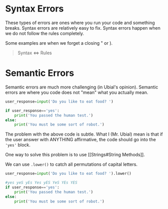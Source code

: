 # Syntax Errors

These types of errors are ones where you run your code and something breaks.
Syntax errors are relatively easy to fix.
Syntax errors happen when we do not follow the rules completely.

Some examples are when we forget a closing " or ).

> Syntax <=> Rules
# Semantic Errors

Semantic errors are much more challenging (in Ubial's opinion).
Semantic errors are where you code does not "mean" what you actually mean.

```python
user_response=input('Do you like to eat food? ')

if user_response=='yes':
	print('You passed the human test.')
else:
	print('You must be some sort of robot.')
```

The problem with the above code is subtle. What I (Mr. Ubial) mean is that if the user answer with ANYTHING affirmative, the code should go into the `'yes'` block.

One way to solve this problem is to use [[Strings#String Methods]].

We can use `.lower()` to catch all permutations of capital letters.

```python
user_response=input('Do you like to eat food? ').lower()

#yes yeS yEs Yes yES YeS YEs YES
if user_response=='yes':
	print('You passed the human test.')
else:
	print('You must be some sort of robot.')
```